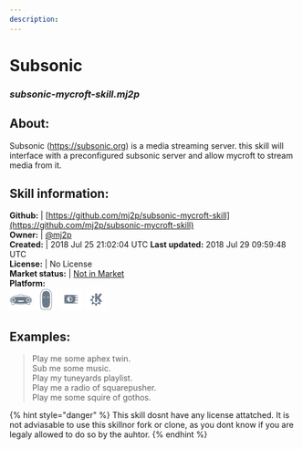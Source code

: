 ```yaml
--- 
description: 
---
```


# Subsonic  
### _subsonic-mycroft-skill.mj2p_  
## About:  
Subsonic (https://subsonic.org) is a media streaming server. this skill will interface with a preconfigured subsonic server and allow mycroft to stream media from it.

## Skill information:  
**Github:** | [https://github.com/mj2p/subsonic-mycroft-skill](https://github.com/mj2p/subsonic-mycroft-skill)  
**Owner:** | [@mj2p](https://github.com/mj2p)  
**Created:** | 2018 Jul 25 21:02:04 UTC  **Last updated:** 2018 Jul 29 09:59:48 UTC  
**License:** | No License  
**Market status:** | [Not in Market](https://market.mycroft.ai/skill/)  
**Platform:**  
 ![](../.gitbook/assets/mark-1-icon.png)  ![](../.gitbook/assets/mark-2-icon.png)  ![](../.gitbook/assets/picroft-icon.png)  ![](../.gitbook/assets/kde.png)   
## Examples:  
> Play me some aphex twin.  
> Sub me some music.  
> Play my tuneyards playlist.  
> Play me a radio of squarepusher.  
> Play me some squire of gothos.  
  
{% hint style="danger" %}
This skill dosnt have any license attatched. It is not adviasable to use this skillnor fork or clone, as you dont know if you are legaly allowed to do so by the auhtor.
{% endhint %}
